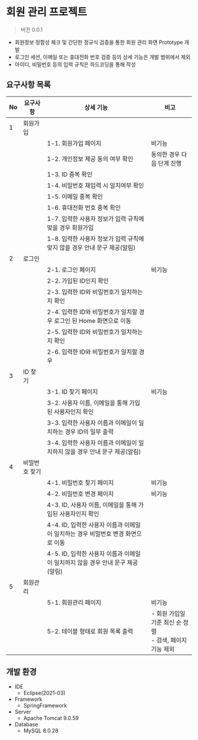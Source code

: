# 회원 관리 프로젝트

> 버전 0.0.1
- 회원정보 정합성 체크 및 간단한 정규식 검증을 통한 회원 관리 화면 Prototype 개발
- 로그인 세션, 이메일 또는 휴대전화 번호 검증 등의 상세 기능은 개발 범위에서 제외
- 아이디, 비밀번호 등의 입력 규칙은 하드코딩을 통해 작성

## 요구사항 목록
|No|요구사항|상세 기능|비고|
|---|---|---|---|
|1|회원가입|||
|||1-1. 회원가입 페이지|비기능|
|||1-2. 개인정보 제공 동의 여부 확인|동의한 경우 다음 단계 진행|
|||1-3. ID 중복 확인||
|||1-4. 비밀번호 재입력 시 일치여부 확인||
|||1-5. 이메일 중복 확인||
|||1-6. 휴대전화 번호 중복 확인||
|||1-7. 입력한 사용자 정보가 입력 규칙에 맞을 경우 회원가입||
|||1-8. 입력한 사용자 정보가 입력 규칙에 맞지 않을 경우 안내 문구 제공(알림)||
|2|로그인|||
|||2-1. 로그인 페이지|비기능|
|||2-2. 가입된 ID인지 확인||
|||2-3. 입력한 ID와 비밀번호가 일치하는지 확인||
|||2-4. 입력한 ID와 비밀번호가 일치할 경우 로그인 된 Home 화면으로 이동||
|||2-5. 입력한 ID와 비밀번호가 일치하는지 확인||
|||2-6. 입력한 ID와 비밀번호가 일치할 경우 ||
|3|ID 찾기|||
|||3-1. ID 찾기 페이지|비기능|
|||3-2. 사용자 이름, 이메일을 통해 가입된 사용자인지 확인||
|||3-3. 입력한 사용자 이름과 이메일이 일치하는 경우 ID의 일부 출력||
|||3-4. 입력한 사용자 이름과 이메일이 일치하지 않을 경우 안내 문구 제공(알림)||
|4|비밀번호 찾기|||
|||4-1. 비밀번호 찾기 페이지|비기능|
|||4-2. 비밀번호 변경 페이지|비기능|
|||4-3. ID, 사용자 이름, 이메일을 통해 가입된 사용자인지 확인||
|||4-4. ID, 입력한 사용자 이름과 이메일이 일치하는 경우 비밀번호 변경 화면으로 이동||
|||4-5. ID, 입력한 사용자 이름과 이메일이 일치하지 않을 경우 안내 문구 제공(알림)||
|5|회원관리|||
|||5-1. 회원관리 페이지|비기능|
|||5-2. 테이블 형태로 회원 목록 출력|- 회원 가입일 기준 최신 순 정렬<br>- 검색, 페이지 기능 제외|

## 개발 환경
- IDE
    - Eclipse(2021-03)
- Framework
    - SpringFramework
- Server
    - Apache Tomcat 9.0.59
- Database
    - MySQL 8.0.28